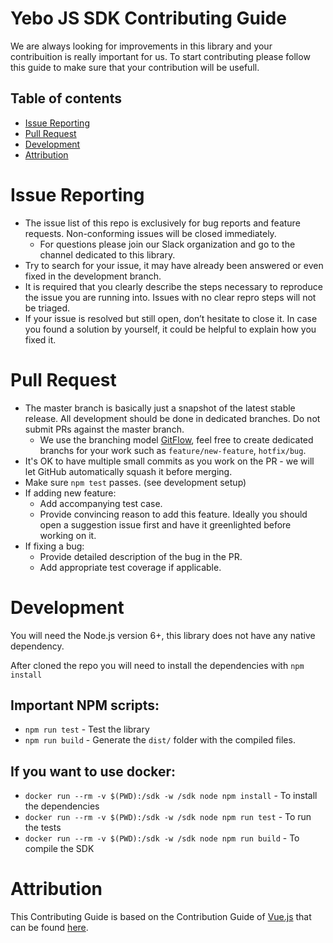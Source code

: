 # Yebo JS SDK Contributing Guide
We are always looking for improvements in this library and your contribuition is really important for us. To start contributing please follow this guide to make sure that your contribution will be usefull.

## Table of contents
* [Issue Reporting](#issue-reporting)
* [Pull Request](#pull-request)
* [Development](#development)
* [Attribution](#attribution)

# Issue Reporting
* The issue list of this repo is exclusively for bug reports and feature requests. Non-conforming issues will be closed immediately.
  * For questions please join our Slack organization and go to the channel dedicated to this library.
* Try to search for your issue, it may have already been answered or even fixed in the development branch.
* It is required that you clearly describe the steps necessary to reproduce the issue you are running into. Issues with no clear repro steps will not be triaged.
* If your issue is resolved but still open, don’t hesitate to close it. In case you found a solution by yourself, it could be helpful to explain how you fixed it.

# Pull Request
* The master branch is basically just a snapshot of the latest stable release. All development should be done in dedicated branches. Do not submit PRs against the master branch.
  * We use the branching model [GitFlow](https://datasift.github.io/gitflow/IntroducingGitFlow.html), feel free to create dedicated branchs for your work such as `feature/new-feature`, `hotfix/bug`.
* It's OK to have multiple small commits as you work on the PR - we will let GitHub automatically squash it before merging.
* Make sure `npm test` passes. (see development setup)
* If adding new feature:
  * Add accompanying test case.
  * Provide convincing reason to add this feature. Ideally you should open a suggestion issue first and have it greenlighted before working on it.
* If fixing a bug:
  * Provide detailed description of the bug in the PR.
  * Add appropriate test coverage if applicable.

# Development
You will need the Node.js version 6+, this library does not have any native dependency.

After cloned the repo you will need to install the dependencies with `npm install`

## Important NPM scripts:
* `npm run test` - Test the library
* `npm run build` - Generate the `dist/` folder with the compiled files.

## If you want to use docker:
* `docker run --rm -v $(PWD):/sdk -w /sdk node npm install` - To install the dependencies
* `docker run --rm -v $(PWD):/sdk -w /sdk node npm run test` - To run the tests
* `docker run --rm -v $(PWD):/sdk -w /sdk node npm run build` - To compile the SDK

# Attribution
This Contributing Guide is based on the Contribution Guide of [Vue.js](https://github.com/vuejs/vue/) that can be found [here](https://github.com/vuejs/vue/blob/dev/.github/CONTRIBUTING.md).
